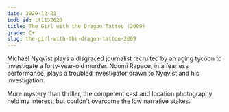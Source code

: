 ```yaml
---
date: 2020-12-21
imdb_id: tt1132620
title: The Girl with the Dragon Tattoo (2009)
grade: C+
slug: the-girl-with-the-dragon-tattoo-2009
---
```


Michael Nyqvist plays a disgraced journalist recruited by an aging tycoon to investigate a forty-year-old murder. Noomi Rapace, in a fearless performance, plays a troubled investigator drawn to Nyqvist and his investigation.

More mystery than thriller, the competent cast and location photography held my interest, but couldn't overcome the low narrative stakes.
